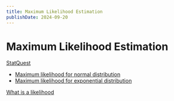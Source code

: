 ```yaml
---
title: Maximum Likelihood Estimation
publishDate: 2024-09-20
---
```


# Maximum Likelihood Estimation

[StatQuest](https://www.youtube.com/watch?v=XepXtl9YKwc)

- [Maximum likelihood for normal distribution](https://www.youtube.com/watch?v=Dn6b9fCIUpM)
- [Maximum likelihood for exponential distribution](https://www.youtube.com/watch?v=p3T-_LMrvBc)

[What is a likelihood](/statistics_fundamentals.md)
